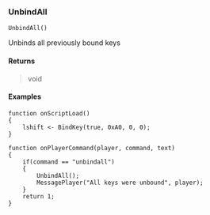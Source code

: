 ### UnbindAll
```Squirrel
UnbindAll()
```

Unbinds all previously bound keys

#### Returns
> void

#### Examples
```Squirrel
function onScriptLoad()
{
    lshift <- BindKey(true, 0xA0, 0, 0);
}

function onPlayerCommand(player, command, text)
{
    if(command == "unbindall")
    {
        UnbindAll();
        MessagePlayer("All keys were unbound", player);
    }
    return 1;
}
```